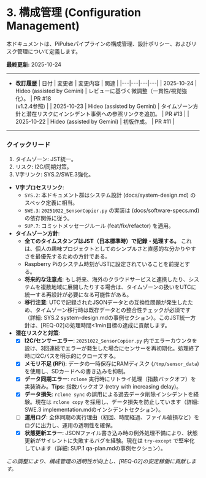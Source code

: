 # 3. 構成管理 (Configuration Management)

本ドキュメントは、PiPulseパイプラインの構成管理、設計ポリシー、およびリスク管理について定義します。

**最終更新:** 2025-10-24

---

- **改訂履歴**
| 日付 | 変更者 | 変更内容 | 関連 |
|---|---|---|---|
| 2025-10-24 | Hideo (assisted by Gemini) | レビューに基づく微調整（一貫性/視覚強化）。 | PR #18<br>(v1.2.4参照) |
| 2025-10-23 | Hideo (assisted by Gemini) | タイムゾーン方針と潜在リスクにインシデント事例への参照リンクを追加。 | PR #13 |
| 2025-10-22 | Hideo (assisted by Gemini) | 初版作成。 | PR #11 |

---

### クイックリード
1.  タイムゾーン: JST統一。
2.  リスク: I2C/同期対策。
3.  V字リンク: SYS.2/SWE.3強化。

- **V字プロセスリンク**:
  - `SYS.2`: 本ドキュメント群はシステム設計 (docs/system-design.md) のスペック定義に相当。
  - `SWE.3`: `20251022_SensorCopier.py` の実装は (docs/software-specs.md) の依存関係に従う。
  - `SUP.7`: コミットメッセージルール (feat/fix/refactor) を適用。
- **タイムゾーン方針**:
  - **全てのタイムスタンプはJST（日本標準時）で記録・処理する。** これは、個人の趣味プロジェクトとしてのシンプルさと直感的な分かりやすさを最優先するための方針である。
  - Raspberry Piのシステム時刻がJSTに設定されていることを前提とする。
  - **将来的な注意点**: もし将来、海外のクラウドサービスと連携したり、システムを複数地域に展開したりする場合は、タイムゾーンの扱いをUTCに統一する再設計が必要になる可能性がある。
  - **移行注意**: UTCで記録されたJSONデータとの互換性問題が発生したため、タイムゾーン移行時は既存データとの整合性チェックが必須です（詳細: SYS.2 system-design.mdの事例セクション）。このJST統一方針は、[REQ-02]の処理時間<1min目標の達成に貢献します。
- **潜在リスクと対策**:
  - [x] **I2C/センサーエラー**: `20251022_SensorCopier.py` 内でエラーカウンタを設け、3回連続でエラーが発生した場合にセンサーを再初期化。処理終了時にI2Cバスを明示的にクローズする。
  - [x] **メモリ不足 (RPi)**: データの一時保存にRAMディスク (`/tmp/sensor_data`) を使用し、SDカードへの書き込みを抑制。
  - [x] **データ同期エラー**: `rclone` 実行時にリトライ処理（指数バックオフ）を実装済み。**Tips:** 指数バックオフ (retry with increasing delay)。
  - [x] **データ損失**: `rclone sync` の誤用による過去データ削除インシデントを経験。現在は `rclone copy` を採用し、データ損失を防止しています（詳細: SWE.3 implementation.mdのインシデントセクション）。
  - [ ] **運用ログ**: 全体同期の実行理由（初回、時間経過、ファイル破損など）をログに出力し、運用の透明性を確保。
  - [x] **状態更新エラー**: JSONファイル書き込み時の例外処理不備により、状態更新がサイレントに失敗するバグを経験。現在は `try-except` で堅牢化しています（詳細: SUP.1 qa-plan.mdの事例セクション）。

*この調整により、構成管理の透明性が向上し、[REQ-02]の安定稼働に貢献します。*